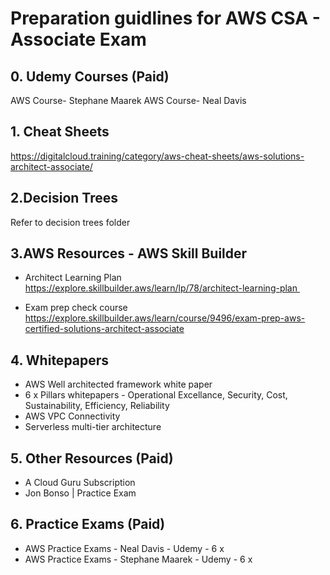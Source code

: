 # Preparation guidlines for AWS CSA - Associate Exam

## 0. Udemy Courses (Paid)
AWS Course- Stephane Maarek
AWS Course- Neal Davis

## 1. Cheat Sheets
https://digitalcloud.training/category/aws-cheat-sheets/aws-solutions-architect-associate/

## 2.Decision Trees
Refer to decision trees folder

## 3.AWS Resources - AWS Skill Builder

- Architect Learning Plan
https://explore.skillbuilder.aws/learn/lp/78/architect-learning-plan 
	
- Exam prep check course
https://explore.skillbuilder.aws/learn/course/9496/exam-prep-aws-certified-solutions-architect-associate

## 4. Whitepapers
- AWS Well architected framework white paper
- 6 x Pillars whitepapers - Operational Excellance, Security, Cost, Sustainability, Efficiency, Reliability
- AWS VPC Connectivity
- Serverless multi-tier architecture

## 5. Other Resources (Paid)
- A Cloud Guru Subscription
- Jon Bonso | Practice Exam

## 6. Practice Exams (Paid)
- AWS Practice Exams - Neal Davis - Udemy - 6 x
- AWS Practice Exams - Stephane Maarek - Udemy - 6 x

